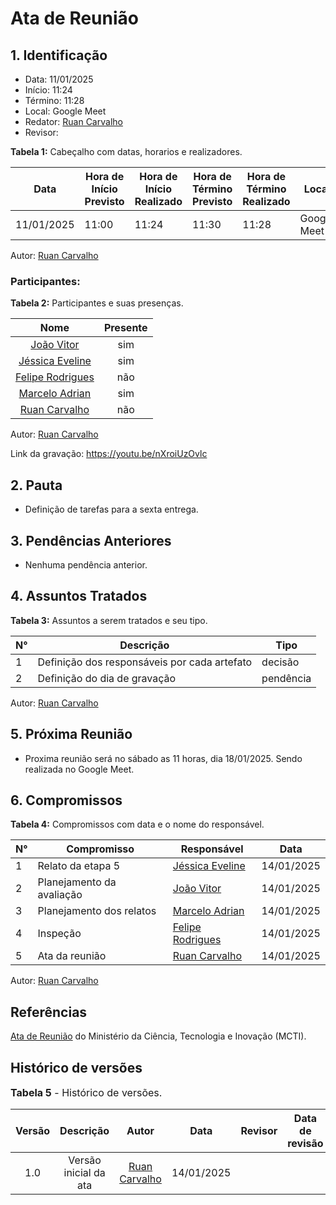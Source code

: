 # Ata de Reunião

## 1. Identificação

* Data: 11/01/2025
* Início: 11:24
* Término: 11:28
* Local: Google Meet
* Redator: [Ruan Carvalho](https://github.com/Ruan-Carvalho)
* Revisor: 

**Tabela 1:** Cabeçalho com datas, horarios e realizadores.

| Data | Hora de Início Previsto | Hora de Início Realizado | Hora de Término Previsto | Hora de Término Realizado | Local | Redator | Projeto | Revisor |
|------------|--------------------------|--------------------------|--------------------------|---------------------------|-------------|-------------|--------------|--------|
| 11/01/2025 | 11:00 | 11:24 | 11:30 | 11:28 | Google Meet | [Ruan Carvalho](https://github.com/Ruan-Carvalho) | MOJ |  |

Autor: [Ruan Carvalho](https://github.com/Ruan-Carvalho)

### Participantes: 

**Tabela 2:** Participantes e suas presenças.

| Nome | Presente |
|:----:|:--------:|
| [João Vitor](https://github.com/Jauzimm) | sim |
| [Jéssica Eveline](https://github.com/xzxjesse) | sim |
| [Felipe Rodrigues](https://github.com/felipeJRdev) | não |
| [Marcelo Adrian](https://github.com/Marcelo-Adrian) | sim |
| [Ruan Carvalho](https://github.com/Ruan-Carvalho) | não |

Autor: [Ruan Carvalho](https://github.com/Ruan-Carvalho)

Link da gravação: https://youtu.be/nXroiUzOvlc

## 2. Pauta

* Definição de tarefas para a sexta entrega.

## 3. Pendências Anteriores

* Nenhuma pendência anterior.

## 4. Assuntos Tratados

**Tabela 3:** Assuntos a serem tratados e seu tipo.

| N° | Descrição | Tipo   |
|----|-----------|--------|
| 1 | Definição dos responsáveis por cada artefato | decisão |
| 2 | Definição do dia de gravação | pendência |

Autor: [Ruan Carvalho](https://github.com/Ruan-Carvalho)

## 5. Próxima Reunião

* Proxima reunião será no sábado as 11 horas, dia 18/01/2025. Sendo realizada no Google Meet.

## 6. Compromissos

**Tabela 4:** Compromissos com data e o nome do responsável.

| N° | Compromisso | Responsável | Data |
|----|-------------|-------------|------|
| 1 | Relato da etapa 5 | [Jéssica Eveline](https://github.com/xzxjesse) | 14/01/2025 |
| 2 | Planejamento da avaliação | [João Vitor](https://github.com/Jauzimm) | 14/01/2025 |
| 3 | Planejamento dos relatos | [Marcelo Adrian](https://github.com/Marcelo-Adrian) | 14/01/2025 |
| 4 | Inspeção | [Felipe Rodrigues](https://github.com/felipeJRdev) | 14/01/2025 |
| 5 | Ata da reunião | [Ruan Carvalho](https://github.com/Ruan-Carvalho) | 14/01/2025 |

Autor: [Ruan Carvalho](https://github.com/Ruan-Carvalho)

## Referências

[Ata de Reunião](https://pdp.mctic.gov.br/MCTI-PDP/guidances/examples/Ata%20Reuniao_21C35EC2.html) do Ministério da Ciência, Tecnologia e Inovação (MCTI).

## Histórico de versões

<font size="3"><p style="text-align: left">**Tabela 5** - Histórico de versões.</p></font>

| Versão |               Descrição                |   Autor    |    Data    |    Revisor     | Data de revisão |
| :----: | :------------------------------------: | :--------: | :--------: | :------------: | :-------------: |
| 1.0 | Versão inicial da ata | [Ruan Carvalho](https://github.com/Ruan-Carvalho) | 14/01/2025 |  |  |
